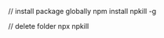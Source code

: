 // install package globally
npm install npkill -g

// delete folder
npx npkill

[](https://medium.com/javascript-in-plain-english/quickly-remove-all-node-modules-folders-from-your-system-to-free-up-the-disk-space-efe9fe99e234)